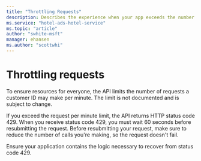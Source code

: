 ```yaml
---
title: "Throttling Requests"
description: Describes the experience when your app exceeds the number of requests per minute that your app may  make.
ms.service: "hotel-ads-hotel-service"
ms.topic: "article"
author: "swhite-msft"
manager: ehansen
ms.author: "scottwhi"
---
```


# Throttling requests

To ensure resources for everyone, the API limits the number of requests a customer ID may make per minute. The limit is not documented and is subject to change.

If you exceed the request per minute limit, the API returns HTTP status code 429. When you receive status code 429, you must wait 60 seconds before resubmitting the request. Before resubmitting your request, make sure to reduce the number of calls you're making, so the request doesn't fail.

Ensure your application contains the logic necessary to recover from status code 429.
